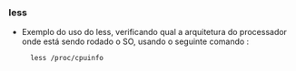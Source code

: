 ### less


- Exemplo do uso do less, verificando qual a arquitetura do processador onde está sendo rodado o SO, usando o seguinte comando :

		less /proc/cpuinfo

